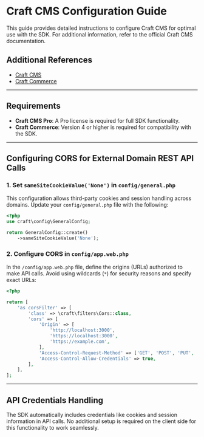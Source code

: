 # Craft CMS Configuration Guide

This guide provides detailed instructions to configure Craft CMS for optimal use with the SDK. For additional information, refer to the official Craft CMS documentation.

## Additional References

- [Craft CMS](https://craftcms.com/docs/5.x/)
- [Craft Commerce](https://craftcms.com/docs/commerce/5.x/)

---

## Requirements

- **Craft CMS Pro**: A Pro license is required for full SDK functionality.
- **Craft Commerce**: Version 4 or higher is required for compatibility with the SDK.

---

## Configuring CORS for External Domain REST API Calls

### 1. Set `sameSiteCookieValue('None')` in `config/general.php`

This configuration allows third-party cookies and session handling across domains. Update your `config/general.php` file with the following:

```php
<?php
use craft\config\GeneralConfig;

return GeneralConfig::create()
    ->sameSiteCookieValue('None');
```

### 2. Configure CORS in `config/app.web.php`

In the `/config/app.web.php` file, define the origins (URLs) authorized to make API calls. Avoid using wildcards (`*`) for security reasons and specify exact URLs:

```php
<?php

return [
    'as corsFilter' => [
        'class' => \craft\filters\Cors::class,
        'cors' => [
            'Origin' => [
                'http://localhost:3000',
                'https://localhost:3000',
                'https://example.com',
            ],
            'Access-Control-Request-Method' => ['GET', 'POST', 'PUT', 'PATCH', 'DELETE', 'HEAD', 'OPTIONS'],
            'Access-Control-Allow-Credentials' => true,
        ],
    ],
];
```

---

## API Credentials Handling

The SDK automatically includes credentials like cookies and session information in API calls. No additional setup is required on the client side for this functionality to work seamlessly.
